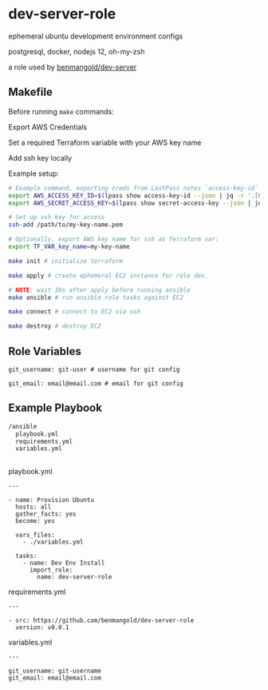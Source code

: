 dev-server-role
=========

ephemeral ubuntu development environment configs

postgresql, docker, nodejs 12, oh-my-zsh

a role used by [benmangold/dev-server](https://github.com/benmangold/dev-server)

Makefile
--------

Before running `make` commands:

Export AWS Credentials

Set a required Terraform variable with your AWS key name

Add ssh key locally

Example setup:

```bash
# Example command, exporting creds from LastPass notes `access-key-id` and `secret-access-key` with jq:
export AWS_ACCESS_KEY_ID=$(lpass show access-key-id --json | jq -r '.[0].note')
export AWS_SECRET_ACCESS_KEY=$(lpass show secret-access-key --json | jq -r '.[0].note')

# Set up ssh key for access
ssh-add /path/to/my-key-name.pem

# Optionally, export AWS key name for ssh as Terraform var:
export TF_VAR_key_name=my-key-name

```

```bash
make init # initialize terraform

make apply # create ephemeral EC2 instance for role dev. 

# NOTE: wait 30s after apply before running ansible
make ansible # run ansible role tasks against EC2

make connect # connect to EC2 via ssh

make destroy # destroy EC2

```

Role Variables
--------------

```text
git_username: git-user # username for git config

git_email: email@email.com # email for git config

```

Example Playbook
----------------

```fs
/ansible
  playbook.yml
  requirements.yml
  variables.yml
 
```

playbook.yml
```ansible
---

- name: Provision Ubuntu
  hosts: all
  gather_facts: yes
  become: yes

  vars_files:
    - ./variables.yml

  tasks:
    - name: Dev Env Install
      import_role:
        name: dev-server-role

```

requirements.yml
```ansible
---

- src: https://github.com/benmangold/dev-server-role
  version: v0.0.1

```

variables.yml
```ansible
---

git_username: git-username
git_email: email@email.com

```